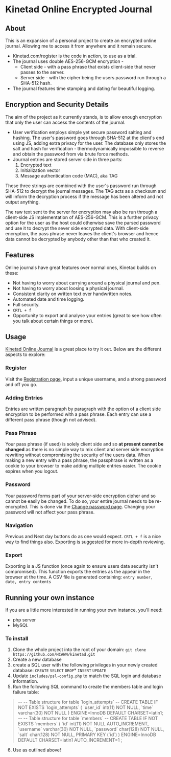 # Kinetad Online Encrypted Journal
## About
This is an expansion of a personal project to create an encrypted online journal. Allowing me to access it from anywhere and it remain secure.
* Kinetad.com/register is the code in action, to use as a trial.
* The journal uses double AES-256-GCM encryption - 
	* Client side - with a pass phrase that exists client-side that never passes to the server.
    * Server side - with the cipher being the users password run through a SHA-512 hash.
* The journal features time stamping and dating for beautiful logging.
## Encryption and Security Details
The aim of the project as it currently stands, is to allow enough encryption that only the user can access the contents of the journal.
* User verification employs simple yet secure password salting and hashing. The user's password goes through SHA-512 at the client's end using JS, adding extra privacy for the user. The database only stores the salt and hash for verification - thermodynamically impossible to reverse and obtain the password from via brute force methods.
* Journal entries are stored server side in three parts:
  1. Encrypted text
  1. Initialization vector
  1. Message authentication code (MAC), aka TAG

These three strings are combined with the user's password run through SHA-512 to decrypt the journal messages.
The TAG acts as a checksum and will inform the decryption process if the message has been altered and not output anything.

The raw text sent to the server for encryption may also be run through a client-side JS implementation of AES-256-GCM. This is a further privacy option for the user as the host could otherwise save the parsed password and use it to decrypt the sever side encrypted data. With client-side encryption, the pass phrase never leaves the client's browser and hence data cannot be decrypted by anybody other than that who created it.

## Features
Online journals have great features over normal ones, Kinetad builds on these:
* Not having to worry about carrying around a physical journal and pen.
* Not having to worry about loosing a physical journal.
* Consistent clarity on written text over handwritten notes.
* Automated date and time logging.
* Full security.
* `CRTL + f`
* Opportunity to export and analyse your entries (great to see how often you talk about certain things or more).
## Usage
[Kinetad Online Journal](https://www.kinetad.com "Kinetad - open source online journal") is a great place to try it out. Below are the different aspects to explore:
### Register
Visit the [Registration page](https://www.kinetad.com/register "Kinetad - open source online journal"), input a unique username, and a strong password and off you go.
### Adding Entries
Entries are written paragraph by paragraph with the option of a client side encryption to be performed with a pass phrase. Each entry can use a different pass phrase (though not advised).
### Pass Phrase
Your pass phrase (if used) is solely client side and so **at present cannot be changed** as there is no simple way to mix client and server side encryption rewriting without compromising the security of the users data. When making a new entry with a pass phrase, the passphrase is written as a cookie to your browser to make adding multiple entries easier. The cookie expires when you logout.
### Password 
Your password forms part of your server-side encryption cipher and so cannot be easily be changed. To do so, your entire journal needs to be re-encrypted. This is done via the [Change password page](https://kinetad.com/changepassword "Kinetad - open source online journal"). Changing your password will not affect your pass phrase.
### Navigation
Previous and Next day buttons do as one would expect. `CRTL + f` is a nice way to find things also. Exporting is suggested for more in-depth reviewing.
### Export
Exporting is a JS function (once again to ensure users data security isn't compromised). This function exports the entries as the appear in the browser at the time. A CSV file is generated containing:
`entry number, date, entry contents`
## Running your own instance
If you are a little more interested in running your own instance, you'll need:
* php server
* MySQL
### To install
1. Clone the whole project into the root of your domain: `git clone https://github.com/HCAWN/kinetad.git`
2. Create a new database
3. create a SQL user with the following privileges in your newly created database:
	 `CREATE`
	 `SELECT`
	 `DROP`*
	 `INSERT`
	 `UPDATE`
4. Update `includes/psl-config.php` to match the SQL login and database information.
5. Run the following SQL command to create the members table and login failure table:
 > --
-- Table structure for table \`login_attempts\`
--
CREATE TABLE IF NOT EXISTS \`login_attempts\` (
  \`user_id\` int(11) NOT NULL,
  \`time\` varchar(30) NOT NULL
) ENGINE=InnoDB DEFAULT CHARSET=latin1;
--
-- Table structure for table \`members\`
--
CREATE TABLE IF NOT EXISTS \`members\` (
  \`id\` int(11) NOT NULL AUTO_INCREMENT,
  \`username\` varchar(30) NOT NULL,
  \`password\` char(128) NOT NULL,
  \`salt\` char(128) NOT NULL,
  PRIMARY KEY (\`id\`)
) ENGINE=InnoDB  DEFAULT CHARSET=latin1 AUTO_INCREMENT=1 ;

6. Use as outlined above!
